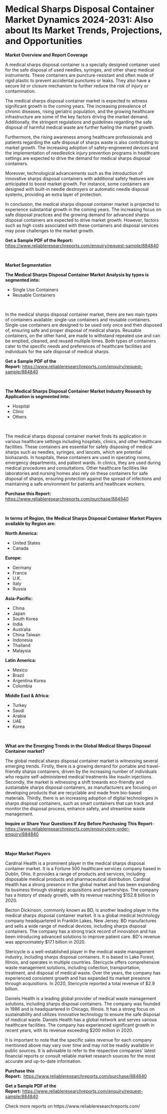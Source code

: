 <p><h1>Medical Sharps Disposal Container Market Dynamics 2024-2031: Also about Its Market Trends, Projections, and Opportunities</h1></p><p><strong>Market Overview and Report Coverage</strong></p>
<p><p>A medical sharps disposal container is a specially designed container used for the safe disposal of used needles, syringes, and other sharp medical instruments. These containers are puncture-resistant and often made of rigid plastic to prevent accidental punctures or leaks. They also have a secure lid or closure mechanism to further reduce the risk of injury or contamination.</p><p>The medical sharps disposal container market is expected to witness significant growth in the coming years. The increasing prevalence of chronic diseases, rising geriatric population, and the growing healthcare infrastructure are some of the key factors driving the market demand. Additionally, the stringent regulations and guidelines regarding the safe disposal of harmful medical waste are further fueling the market growth.</p><p>Furthermore, the rising awareness among healthcare professionals and patients regarding the safe disposal of sharps waste is also contributing to market growth. The increasing adoption of safety-engineered devices and the implementation of needlestick injury prevention programs in healthcare settings are expected to drive the demand for medical sharps disposal containers.</p><p>Moreover, technological advancements such as the introduction of innovative sharps disposal containers with additional safety features are anticipated to boost market growth. For instance, some containers are designed with built-in needle destroyers or automatic needle disposal systems, providing an extra layer of protection.</p><p>In conclusion, the medical sharps disposal container market is projected to experience substantial growth in the coming years. The increasing focus on safe disposal practices and the growing demand for advanced sharps disposal containers are expected to drive market growth. However, factors such as high costs associated with these containers and disposal services may pose challenges to the market growth.</p></p>
<p><strong>Get a Sample PDF of the Report:</strong> <a href="https://www.reliableresearchreports.com/enquiry/request-sample/884840">https://www.reliableresearchreports.com/enquiry/request-sample/884840</a></p>
<p>&nbsp;</p>
<p><strong>Market Segmentation</strong></p>
<p><strong>The Medical Sharps Disposal Container Market Analysis by types is segmented into:</strong></p>
<p><ul><li>Single Use Containers</li><li>Reusable Containers</li></ul></p>
<p>&nbsp;</p>
<p><p>In the medical sharps disposal container market, there are two main types of containers available: single-use containers and reusable containers. Single-use containers are designed to be used only once and then disposed of, ensuring safe and proper disposal of medical sharps. Reusable containers, on the other hand, are made to withstand repeated use and can be emptied, cleaned, and reused multiple times. Both types of containers cater to the specific needs and preferences of healthcare facilities and individuals for the safe disposal of medical sharps.</p></p>
<p><strong>Get a Sample PDF of the Report:</strong>&nbsp;<a href="https://www.reliableresearchreports.com/enquiry/request-sample/884840">https://www.reliableresearchreports.com/enquiry/request-sample/884840</a></p>
<p>&nbsp;</p>
<p><strong>The Medical Sharps Disposal Container Market Industry Research by Application is segmented into:</strong></p>
<p><ul><li>Hospital</li><li>Clinic</li><li>Others</li></ul></p>
<p>&nbsp;</p>
<p><p>The medical sharps disposal container market finds its application in various healthcare settings including hospitals, clinics, and other healthcare facilities. These containers are essential for safely disposing of medical sharps such as needles, syringes, and lancets, which are potential biohazards. In hospitals, these containers are used in operating rooms, emergency departments, and patient wards. In clinics, they are used during medical procedures and consultations. Other healthcare facilities like laboratories and nursing homes also rely on these containers for safe disposal of sharps, ensuring protection against the spread of infections and maintaining a safe environment for patients and healthcare workers.</p></p>
<p><strong>Purchase this Report:</strong>&nbsp; <a href="https://www.reliableresearchreports.com/purchase/884840">https://www.reliableresearchreports.com/purchase/884840</a></p>
<p>&nbsp;</p>
<p><strong>In terms of Region, the Medical Sharps Disposal Container Market Players available by Region are:</strong></p>
<p>
    <p> <strong> North America: </strong>
        <ul>
            <li>United States</li>
            <li>Canada</li>
        </ul>
        </p> 
    <p> <strong> Europe: </strong>
        <ul>
            <li>Germany</li>
            <li>France</li>
            <li>U.K.</li>
            <li>Italy</li>
            <li>Russia</li>
        </ul>
        </p> 
    <p> <strong> Asia-Pacific: </strong>
        <ul>
            <li>China</li>
            <li>Japan</li>
            <li>South Korea</li>
            <li>India</li>
            <li>Australia</li>
            <li>China Taiwan</li>
            <li>Indonesia</li>
            <li>Thailand</li>
            <li>Malaysia</li>
        </ul>
        </p> 
    <p> <strong> Latin America: </strong>
        <ul>
            <li>Mexico</li>
            <li>Brazil</li>
            <li>Argentina Korea</li>
            <li>Colombia</li>
        </ul>
        </p> 
    <p> <strong> Middle East & Africa: </strong>
        <ul>
            <li>Turkey</li>
            <li>Saudi</li>
            <li>Arabia</li>
            <li>UAE</li>
            <li>Korea</li>
        </ul>
    </p>
    </p>
<p>&nbsp;</p>
<p><strong>What are the Emerging Trends in the Global Medical Sharps Disposal Container market?</strong></p>
<p><p>The global medical sharps disposal container market is witnessing several emerging trends. Firstly, there is a growing demand for portable and travel-friendly sharps containers, driven by the increasing number of individuals who require self-administered medical treatments like insulin injections. Secondly, the market is witnessing a shift towards eco-friendly and sustainable sharps disposal containers, as manufacturers are focusing on developing products that are recyclable and made from bio-based materials. Thirdly, there is an increasing adoption of digital technologies in sharps disposal containers, such as smart containers that can track and monitor the disposal process, enhance safety, and streamline waste management.</p></p>
<p><strong>Inquire or Share Your Questions If Any Before Purchasing This Report</strong>- <a href="https://www.reliableresearchreports.com/enquiry/pre-order-enquiry/884840">https://www.reliableresearchreports.com/enquiry/pre-order-enquiry/884840</a></p>
<p>&nbsp;</p>
<p><strong>Major Market Players</strong></p>
<p><p>Cardinal Health is a prominent player in the medical sharps disposal container market. It is a Fortune 500 healthcare services company based in Dublin, Ohio. It provides a range of products and services, including disposable medical products and pharmaceutical distribution. Cardinal Health has a strong presence in the global market and has been expanding its business through strategic acquisitions and partnerships. The company has a history of steady growth, with its revenue reaching $152.8 billion in 2020.</p><p>Becton Dickinson, commonly known as BD, is another leading player in the medical sharps disposal container market. It is a global medical technology company headquartered in Franklin Lakes, New Jersey. BD manufactures and sells a wide range of medical devices, including sharps disposal containers. The company has a strong track record of innovation and has been introducing advanced solutions to improve patient care. BD's revenue was approximately $17.1 billion in 2020.</p><p>Stericycle is a well-established player in the medical waste management industry, including sharps disposal containers. It is based in Lake Forest, Illinois, and operates in multiple countries. Stericycle offers comprehensive waste management solutions, including collection, transportation, treatment, and disposal of medical waste. Over the years, the company has experienced consistent growth and has expanded its market presence through acquisitions. In 2020, Stericycle reported a total revenue of $2.9 billion.</p><p>Daniels Health is a leading global provider of medical waste management solutions, including sharps disposal containers. The company was founded in 1986 and is headquartered in Chicago, Illinois. It has a strong focus on sustainability and utilizes innovative technology to ensure the safe disposal of medical waste. Daniels Health has a global network and serves various healthcare facilities. The company has experienced significant growth in recent years, with its revenue exceeding $200 million in 2020.</p><p>It is important to note that the specific sales revenue for each company mentioned above may vary over time and may not be readily available in public sources. It is advisable to refer to the respective companies' latest financial reports or consult reliable market research sources for the most accurate and up-to-date information.</p></p>
<p><strong>Purchase this Report:</strong>&nbsp;&nbsp;<a href="https://www.reliableresearchreports.com/purchase/884840">https://www.reliableresearchreports.com/purchase/884840</a></p>
<p></p>
<p><strong>Get a Sample PDF of the Report:</strong>&nbsp;<a href="https://www.reliableresearchreports.com/enquiry/request-sample/884840">https://www.reliableresearchreports.com/enquiry/request-sample/884840</a></p>
<p>Check more reports on https://www.reliableresearchreports.com/</p>